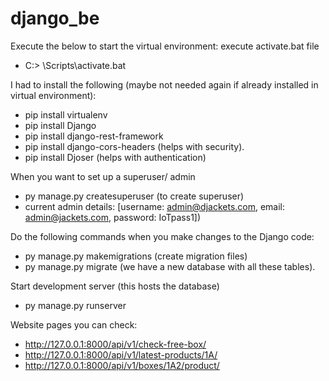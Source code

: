 # django_be

Execute the below to start the virtual environment: execute activate.bat file
 - C:\> <venv>\Scripts\activate.bat

I had to install the following (maybe not needed again if already installed in virtual environment):
 - pip install virtualenv
 - pip install Django
 - pip install django-rest-framework
 - pip install django-cors-headers (helps with security).
 - pip install Djoser (helps with authentication)

When you want to set up a superuser/ admin
 - py manage.py createsuperuser (to create superuser) 
 - current admin details: [username: admin@djackets.com, email: admin@jackets.com, password: IoTpass1])

Do the following commands when you make changes to the Django code:
 - py manage.py makemigrations (create migration files)
 - py manage.py migrate (we have a new database with all these tables).

Start development server (this hosts the database)
 - py manage.py runserver


Website pages you can check:
 - http://127.0.0.1:8000/api/v1/check-free-box/
 - http://127.0.0.1:8000/api/v1/latest-products/1A/
 - http://127.0.0.1:8000/api/v1/boxes/1A2/product/

